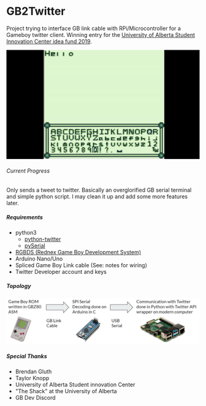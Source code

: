 # GB2Twitter
Project trying to interface GB link cable with RPi/Microcontroller for a Gameboy twitter client. Winning entry for the [University of Alberta Student Innovation Center idea fund 2019](https://www.ualberta.ca/student-innovation-centre/idea-fund).

![Preview](/notes/GB2Twitter.gif)



###### Current Progress
Only sends a tweet to twitter. Basically an overglorified GB serial terminal and simple python script. I may clean it up and add some more features later.


##### Requirements
- python3
  - [python-twitter](https://github.com/bear/python-twitter)
  - [pySerial](https://pythonhosted.org/pyserial/)
- [RGBDS (Rednex Game Boy Development System)](https://github.com/rednex/rgbds)
- Arduino Nano/Uno
- Spliced Game Boy Link cable (See: notes for wiring)
- Twitter Developer account and keys

##### Topology 
![Preview](/notes/GB2TwitterFlow.png)

##### Special Thanks
- Brendan Gluth
- Taylor Knopp
- University of Alberta Student innovation Center
- "The Shack" at the University of Alberta
- GB Dev Discord
